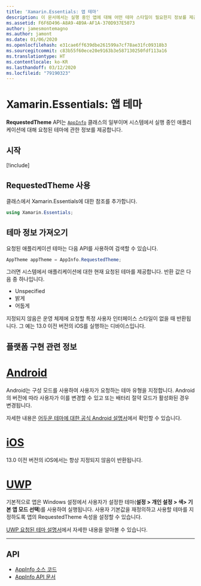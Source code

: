 ```yaml
---
title: 'Xamarin.Essentials: 앱 테마'
description: 이 문서에서는 실행 중인 앱에 대해 어떤 테마 스타일이 필요한지 정보를 제공하는 Xamarin.Essentials의 요청된 앱 테마 API에 대해 설명합니다.
ms.assetid: F6F6D496-A8A9-4B9A-AF1A-370D937E5073
author: jamesmontemagno
ms.author: jamont
ms.date: 01/06/2020
ms.openlocfilehash: e31cae6ff639dbe261599a7cf78ae31fc09318b3
ms.sourcegitcommit: c83b55f60ece20e9163b3e587130250fdf113a16
ms.translationtype: HT
ms.contentlocale: ko-KR
ms.lasthandoff: 03/12/2020
ms.locfileid: "79190323"
---
```

# <a name="xamarinessentials-app-theme"></a>Xamarin.Essentials: 앱 테마

**RequestedTheme** API는 [`AppInfo`](app-information.md) 클래스의 일부이며 시스템에서 실행 중인 애플리케이션에 대해 요청된 테마에 관한 정보를 제공합니다.

## <a name="get-started"></a>시작

[!include[](~/essentials/includes/get-started.md)]

## <a name="using-requestedtheme"></a>RequestedTheme 사용

클래스에서 Xamarin.Essentials에 대한 참조를 추가합니다.

```csharp
using Xamarin.Essentials;
```

## <a name="obtaining-theme-information"></a>테마 정보 가져오기

요청된 애플리케이션 테마는 다음 API를 사용하여 검색할 수 있습니다.

```csharp
AppTheme appTheme = AppInfo.RequestedTheme;

```

그러면 시스템에서 애플리케이션에 대한 현재 요청된 테마를 제공합니다. 반환 값은 다음 중 하나입니다.

* Unspecified
* 밝게
* 어둡게

지정되지 않음은 운영 체제에 요청할 특정 사용자 인터페이스 스타일이 없을 때 반환됩니다. 그 예는 13.0 이전 버전의 iOS를 실행하는 디바이스입니다.


## <a name="platform-implementation-specifics"></a>플랫폼 구현 관련 정보

# <a name="android"></a>[Android](#tab/android)

Android는 구성 모드를 사용하여 사용자가 요청하는 테마 유형을 지정합니다. Android의 버전에 따라 사용자가 이를 변경할 수 있고 또는 배터리 절약 모드가 활성화된 경우 변경됩니다.

자세한 내용은 [어두운 테마에 대한 공식 Android 설명서](https://developer.android.com/guide/topics/ui/look-and-feel/darktheme)에서 확인할 수 있습니다.


# <a name="ios"></a>[iOS](#tab/ios)

13.0 이전 버전의 iOS에서는 항상 지정되지 않음이 반환됩니다. 


# <a name="uwp"></a>[UWP](#tab/uwp)

기본적으로 앱은 Windows 설정에서 사용자가 설정한 테마(**설정 > 개인 설정 > 색> 기본 앱 모드 선택**)를 사용하여 실행됩니다. 사용자 기본값을 재정의하고 사용할 테마를 지정하도록 앱의 RequestedTheme 속성을 설정할 수 있습니다.

[UWP 요청된 테마 설명서](https://docs.microsoft.com/uwp/api/windows.ui.xaml.application.requestedtheme)에서 자세한 내용을 알아볼 수 있습니다.

--------------

## <a name="api"></a>API

- [AppInfo 소스 코드](https://github.com/xamarin/Essentials/tree/master/Xamarin.Essentials/AppInfo)
- [AppInfo API 문서](xref:Xamarin.Essentials.AppInfo)
